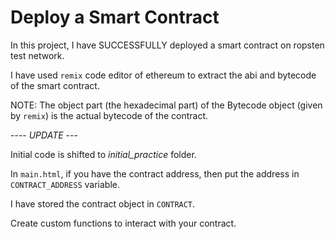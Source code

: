 # Deploy a Smart Contract

In this project, I have SUCCESSFULLY deployed a smart contract on ropsten test network.

I have used `remix` code editor of ethereum to extract the abi and bytecode of the smart contract.

NOTE: The object part (the hexadecimal part) of the Bytecode object (given by `remix`) is the actual bytecode of the contract.

---- _UPDATE_ ---

Initial code is shifted to _initial_practice_ folder.

In `main.html`, if you have the contract address, then put the address in `CONTRACT_ADDRESS` variable.

I have stored the contract object in `CONTRACT`.

Create custom functions to interact with your contract.
